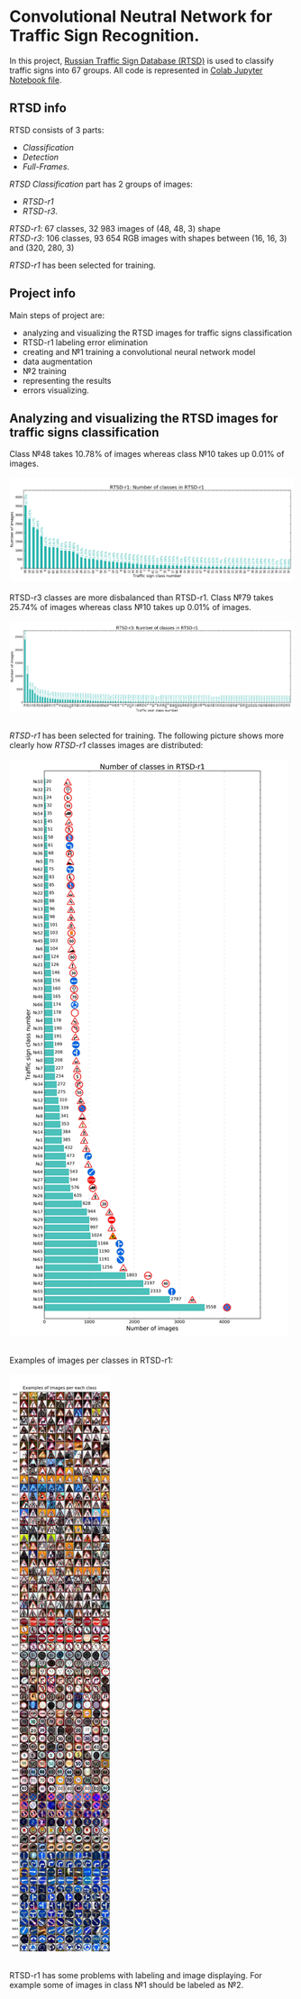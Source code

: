 # Convolutional Neutral Network for Traffic Sign Recognition. 
In this project, [Russian Traffic Sign Database (RTSD)](http://graphics.cs.msu.ru/en/research/projects/rtsd) is used to classify traffic signs into 67 groups.
All code is represented in [Colab Jupyter Notebook file](main_script_EN.ipynb).


## RTSD info
RTSD consists of 3 parts: 
- *Classification*
- *Detection*
- *Full-Frames*.

*RTSD Classification* part has 2 groups of images: 
- *RTSD-r1* 
- *RTSD-r3*.

*RTSD-r1*: 67 classes, 32 983 images of (48, 48, 3) shape\
*RTSD-r3*: 106 classes, 93 654 RGB images with shapes between (16, 16, 3) and (320, 280, 3)

*RTSD-r1* has been selected for training.

## Project info
Main steps of project are: 
- analyzing and visualizing the RTSD images for traffic signs classification
- RTSD-r1 labeling error elimination
- creating and №1 training a convolutional neural network model
- data augmentation
- №2 training
- representing the results
- errors visualizing.

## Analyzing and visualizing the RTSD images for traffic signs classification
Class №48 takes 10.78% of images whereas class №10 takes up 0.01% of images.
</br></br><img src="./readme_resources/r1_base_en.png"></br></br>
RTSD-r3 classes are more disbalanced than RTSD-r1. Class №79 takes 25.74% of images whereas class №10 takes up 0.01% of images.
</br></br><img src="./readme_resources/r3_base_en.png"></br></br>

*RTSD-r1* has been selected for training. The following picture shows more clearly how *RTSD-r1* classes images are distributed:
</br></br><img src="./readme_resources/r1_fancy_bar_en.png"></br></br>

Examples of images per classes in RTSD-r1:
</br></br><img src="./readme_resources/ImagesSamples_en.png"></br></br>

RTSD-r1 has some problems with labeling and image displaying. For example some of images in class №1 should be labeled as №2.
